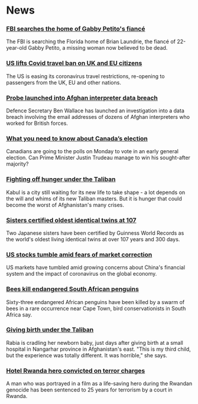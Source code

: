 # News
### [FBI searches the home of Gabby Petito's fiancé](https://www.bbc.com/news/world-us-canada-58629194)
The FBI is searching the Florida home of Brian Laundrie, the fiancé of 22-year-old Gabby Petito, a missing woman now believed to be dead.
### [US lifts Covid travel ban on UK and EU citizens](https://www.bbc.com/news/world-us-canada-58628491)
The US is easing its coronavirus travel restrictions, re-opening to passengers from the UK, EU and other nations. 
### [Probe launched into Afghan interpreter data breach](https://www.bbc.com/news/uk-58629592)
Defence Secretary Ben Wallace has launched an investigation into a data breach involving the email addresses of dozens of Afghan interpreters who worked for British forces.
### [What you need to know about Canada’s election](https://www.bbc.com/news/world-us-canada-58573882)
Canadians are going to the polls on Monday to vote in an early general election. Can Prime Minister Justin Trudeau manage to win his sought-after majority? 
### [Fighting off hunger under the Taliban](https://www.bbc.com/news/world-asia-58624998)
Kabul is a city still waiting for its new life to take shape - a lot depends on the will and whims of its new Taliban masters. But it is hunger that could become the worst of Afghanistan's many crises.
### [Sisters certified oldest identical twins at 107](https://www.bbc.com/news/world-asia-58630489)
Two Japanese sisters have been certified by Guinness World Records as the world's oldest living identical twins at over 107 years and 300 days.
### [US stocks tumble amid fears of market correction](https://www.bbc.com/news/business-58632681)
US markets have tumbled amid growing concerns about China's financial system and the impact of coronavirus on the global economy. 
### [Bees kill endangered South African penguins](https://www.bbc.com/news/world-africa-58622482)
Sixty-three endangered African penguins have been killed by a swarm of bees in a rare occurrence near Cape Town, bird conservationists in South Africa say.
### [Giving birth under the Taliban](https://www.bbc.com/news/world-asia-58585323)
Rabia is cradling her newborn baby, just days after giving birth at a small hospital in Nangarhar province in Afghanistan's east. "This is my third child, but the experience was totally different. It was horrible," she says.
### [Hotel Rwanda hero convicted on terror charges](https://www.bbc.com/news/world-africa-58624691)
A man who was portrayed in a film as a life-saving hero during the Rwandan genocide has been sentenced to 25 years for terrorism by a court in Rwanda.
